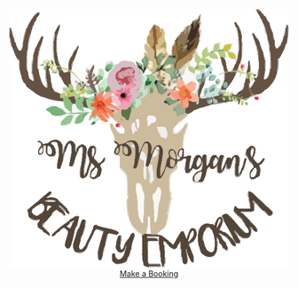 

<p style="text-align:center;"> 
  <img src="logo.png">
  <a href="https://msmorgansbeautyemporium.as.me">Make a Booking</a>
</p>
